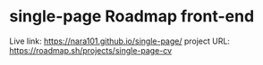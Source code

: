 # single-page Roadmap front-end
Live link: https://nara101.github.io/single-page/
project URL: https://roadmap.sh/projects/single-page-cv
